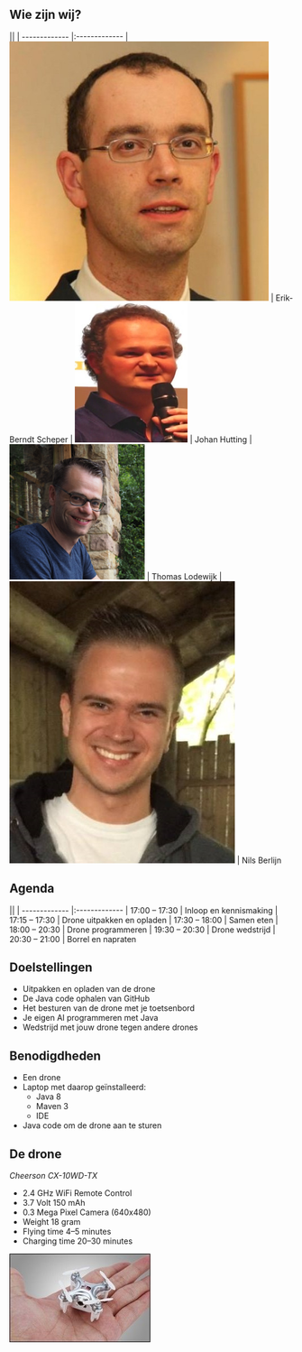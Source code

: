 ## Wie zijn wij?

||
| ------------- |:-------------
| ![headshot](images/us/erik-berndt.jpg) | Erik-Berndt Scheper <!-- .element: style="vertical-align: middle;" -->
| ![headshot](images/us/johanhutting.png) | Johan Hutting    <!-- .element: style="vertical-align: middle;" -->
| ![headshot](images/us/thomas.png)      | Thomas Lodewijk     <!-- .element: style="vertical-align: middle;" -->
| ![headshot](images/us/nils.jpg)      | Nils Berlijn    <!-- .element: style="vertical-align: middle;" -->


## Agenda

||
| ------------- |:-------------
| 17:00 – 17:30 | Inloop en kennismaking
| 17:15 – 17:30 | Drone uitpakken en opladen
| 17:30 – 18:00 | Samen eten
| 18:00 – 20:30 | Drone programmeren
| 19:30 – 20:30 | Drone wedstrijd
| 20:30 – 21:00 | Borrel en napraten


## Doelstellingen

- Uitpakken en opladen van de drone
- De Java code ophalen van GitHub
- Het besturen van de drone met je toetsenbord
- Je eigen AI programmeren met Java
- Wedstrijd met jouw drone tegen andere drones


## Benodigdheden

- Een drone
- Laptop met daarop geïnstalleerd:
  - Java 8
  - Maven 3
  - IDE
- Java code om de drone aan te sturen


## De drone

*Cheerson CX-10WD-TX*

- 2.4 GHz WiFi Remote Control
- 3.7 Volt 150 mAh
- 0.3 Mega Pixel Camera (640x480)
- Weight 18 gram
- Flying time 4–5 minutes
- Charging time 20–30 minutes

![logo](images/CW-10wd-tx-drone.jpg)
